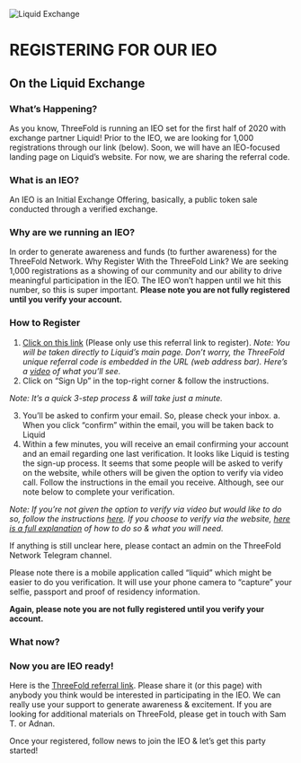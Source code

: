 ![Liquid Exchange](https://raw.githubusercontent.com/threefoldfoundation/info_tokens/master/docs/img/liquid.png)

# REGISTERING FOR OUR IEO 
## On the Liquid Exchange

### What’s Happening?
As you know, ThreeFold is running an IEO set for the first half of 2020 with exchange partner Liquid! Prior to the IEO, we are looking for 1,000 registrations through our link (below). Soon, we will have an IEO-focused landing page on Liquid’s website. For now, we are sharing the referral code.

### What is an IEO?
An IEO is an Initial Exchange Offering, basically, a public token sale conducted through a verified exchange.

### Why are we running an IEO?
In order to generate awareness and funds (to further awareness) for the ThreeFold Network.
Why Register With the ThreeFold Link?
We are seeking 1,000 registrations as a showing of our community and our ability to drive meaningful participation in the IEO. The IEO won’t happen until we hit this number, so this is super important. **Please note you are not fully registered until you verify your account.**

### How to Register
1. [Click on this link](https://www.liquid.com?affiliate=kmOSQysu714987) (Please only use this referral link to register). 
*Note: You will be taken directly to Liquid’s main page. Don’t worry, the ThreeFold unique referral code is embedded in the URL (web address bar). Here’s a [video](https://vimeo.com/375504192/5ff16ed9dc) of what you’ll see.*
2. Click on “Sign Up” in the top-right corner & follow the instructions.

*Note: It’s a quick 3-step process & will take just a minute.*

3. You’ll be asked to confirm your email. So, please check your inbox.
  a. When you click “confirm” within the email, you will be taken back to Liquid
4. Within a few minutes, you will receive an email confirming your account and an email regarding one last verification. It looks like Liquid is testing the sign-up process. It seems that some people will be asked to verify on the website, while others will be given the option to verify via video call. Follow the instructions in the email you receive. Although, see our note below to complete your verification.

*Note: If you’re not given the option to verify via video but would like to do so, follow the instructions [here](https://help.liquid.com/en/articles/3104816-video-call-kyc-verification). If you choose to verify via the website, [here is a full explanation](https://help.liquid.com/en/articles/2273305-how-do-i-verify-kyc-my-liquid-account) of how to do so & what you will need.*

If anything is still unclear here, please contact an admin on the ThreeFold Network Telegram channel.

Please note there is a mobile application called “liquid” which might be easier to do you verification. It will  use your phone camera to “capture” your selfie, passport and proof of residency information.

**Again, please note you are not fully registered until you verify your account.**

### What now?
### Now you are IEO ready!

Here is the [ThreeFold referral link](https://www.liquid.com?affiliate=kmOSQysu714987). Please share it (or this page) with anybody you think would be interested in participating in the IEO. We can really use your support to generate awareness & excitement. If you are looking for additional materials on ThreeFold, please get in touch with Sam T. or Adnan.

Once your registered, follow news to join the IEO & let’s get this party started!
